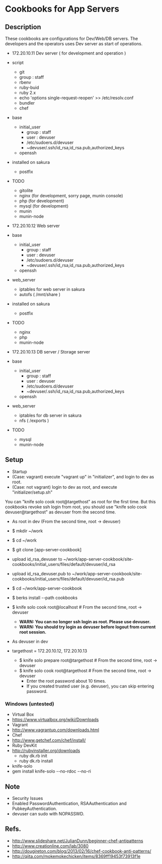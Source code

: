 # Cookbooks for App Servers

## Description

These cookbooks are configurations for Dev/Web/DB servers.
The developers and the operators uses Dev server as start of operations.

* 172.20.10.11 Dev server ( for development and operation )
 * script
    * git
    * group : staff
    * rbenv
    * ruby-buid
    * ruby 2.x
    * echo 'options single-request-reopen' >> /etc/resolv.conf
    * bundler
    * chef
 * base
    * initial_user
        * group : staff
        * user  : devuser
        * /etc/sudoers.d/devuser
        * ~devuser/.ssh/id_rsa,id_rsa.pub,authorized_keys
    * openssh
 * installed on sakura
    * postfix
 * TODO
    * gitolite
    * nginx (for development, sorry page, munin console)
    * php (for development)
    * mysql (for development)
    * munin
    * munin-node

* 172.20.10.12 Web server
 * base
    * initial_user
        * group : staff
        * user  : devuser
        * /etc/sudoers.d/devuser
        * ~devuser/.ssh/id_rsa,id_rsa.pub,authorized_keys
    * openssh
 * web_server
    * iptables for web server in sakura
    * autofs ( /mnt/share )
 * installed on sakura
    * postfix
 * TODO
    * nginx
    * php
    * munin-node

* 172.20.10.13 DB server / Storage server
 * base
    * initial_user
        * group : staff
        * user  : devuser
        * /etc/sudoers.d/devuser
        * ~devuser/.ssh/id_rsa,id_rsa.pub,authorized_keys
    * openssh
 * web_server
    * iptables for db server in sakura
    * nfs ( /exports )
 * TODO
    * mysql
    * munin-node

## Setup

* Startup
 * (Case: vagrant) execute "vagrant up" in "initializer", and login to dev as root.
 * (Case: not vagrant) login to dev as root, and execute "initializer/setup.sh"

You can "knife solo cook root@targethost" as root for the first time.
But this cookbooks revoke ssh login from root, you should use "knife solo cook devuser@targethost" as devuser from the second time.

* As root in dev (From the second time, root -> devuser)
 * $ mkdir ~/work
 * $ cd ~/work
 * $ git clone [app-server-cookbook]
 * upload id_rsa_devuser to ~/work/app-server-cookbook/site-cookbooks/initial_users/files/default/devuser/id_rsa
 * upload id_rsa_devuser.pub to ~/work/app-server-cookbook/site-cookbooks/initial_users/files/default/devuser/id_rsa.pub
 * $ cd ~/work/app-server-cookbook
 * $ berks install --path cookbooks
 * $ knife solo cook root@localhost # From the second time, root -> devuser
    * **WARN: You can no longer ssh login as root. Please use devuser.**
    * **WARN: You should try login as devuser before logout from current root session.**

* As devuser in dev
 * targethost = 172.20.10.12, 172.20.10.13
    * $ knife solo prepare root@targethost # From the second time, root -> devuser
    * $ knife solo cook root@targethost # From the second time, root -> devuser
        * Enter the root password about 10 times.
        * If you created trusted user (e.g. devuser), you can skip entering password.

### Windows (untested)

* Virtual Box
 * https://www.virtualbox.org/wiki/Downloads
* Vagrant
 * http://www.vagrantup.com/downloads.html
* Chef
 * http://www.getchef.com/chef/install/
* Ruby DevKit
 * http://rubyinstaller.org/downloads
    * ruby dk.rb init
    * ruby dk.rb install
* knife-solo
 * gem install knife-solo --no-rdoc --no-ri

## Note

* Security Issues
 * Enabled PasswordAuthentication, RSAAuthentication and PubkeyAuthentication. 
 * devuser can sudo with NOPASSWD.

## Refs.

* http://www.slideshare.net/JulianDunn/beginner-chef-antipatterns
* http://www.creationline.com/lab/3080
* http://dougireton.com/blog/2013/02/16/chef-cookbook-anti-patterns/
* http://qiita.com/mokemokechicken/items/8369ff19453f73913f1e

